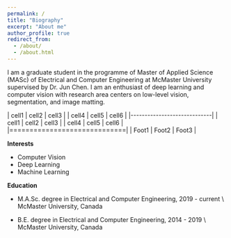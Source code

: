 ```yaml
---
permalink: /
title: "Biography"
excerpt: "About me"
author_profile: true
redirect_from: 
  - /about/
  - /about.html
---
```

I am a graduate student in the programme of Master of Applied Science (MASc) of Electrical and Computer Engineering at McMaster University supervised by Dr. Jun Chen. I am an enthusiast of deep learning and computer vision with research area centers on low-level vision, segmentation, and image matting.


| cell1   | cell2   | cell3   |
| cell4   | cell5   | cell6   |
|-----------------------------|
| cell1   | cell2   | cell3   |
| cell4   | cell5   | cell6   |
|=============================|
| Foot1   | Foot2   | Foot3   |

**Interests**
* Computer Vision
* Deep Learning
* Machine Learning

**Education**
* M.A.Sc. degree in Electrical and Computer Engineering, 2019 - current \\
  McMaster University, Canada

* B.E. degree in Electrical and Computer Engineering, 2014 - 2019 \\
  McMaster University, Canada
